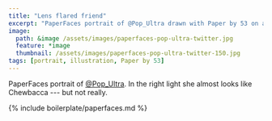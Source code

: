 ```yaml
---
title: "Lens flared friend"
excerpt: "PaperFaces portrait of @Pop_Ultra drawn with Paper by 53 on an iPad."
image: 
  path: &image /assets/images/paperfaces-pop-ultra-twitter.jpg 
  feature: *image
  thumbnail: /assets/images/paperfaces-pop-ultra-twitter-150.jpg
tags: [portrait, illustration, Paper by 53]
---
```


PaperFaces portrait of [@Pop_Ultra](http://twitter.com/Pop_Ultra). In the right light she almost looks like Chewbacca --- but not really.

{% include boilerplate/paperfaces.md %}
